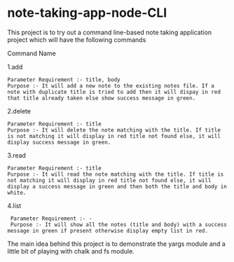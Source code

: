 # note-taking-app-node-CLI
This project is to try out a command line-based note taking application project which will have the following commands 

Command Name
  
  1.add 
    
    Parameter Requirement :- title, body
    Purpose :- It will add a new note to the existing notes file. If a note with duplicate title is tried to add then it will dispay in red that title already taken else show success message in green. 
  
  2.delete

    Parameter Requirement :- title
    Purpose :- It will delete the note matching with the title. If title is not matching it will display in red title not found else, it will display success message in green.

  3.read 

    Parameter Requirement :- title
    Purpose :- It will read the note matching with the title. If title is not matching it will display in red title not found else, it will display a success message in green and then both the title and body in white.

 4.list
 
     Parameter Requirement :- -
     Purpose :- It will show all the notes (title and body) with a success message in green if present otherwise display empty list in red. 

The main idea behind this project is to demonstrate the yargs module and a little bit of playing with chalk and fs module.
